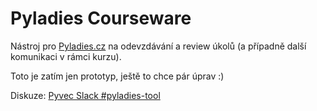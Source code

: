 Pyladies Courseware
===================

Nástroj pro [Pyladies.cz](http://pyladies.cz/) na odevzdávání a review úkolů (a případně další komunikaci v rámci kurzu).

Toto je zatím jen prototyp, ještě to chce pár úprav :)

Diskuze: [Pyvec Slack #pyladies-tool](https://pyvec.slack.com/archives/C7FAR7HBL)
